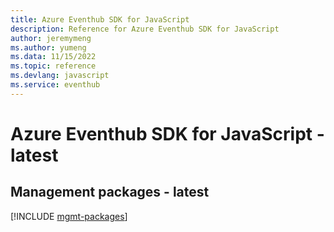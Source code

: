 ```yaml
---
title: Azure Eventhub SDK for JavaScript
description: Reference for Azure Eventhub SDK for JavaScript
author: jeremymeng
ms.author: yumeng
ms.data: 11/15/2022
ms.topic: reference
ms.devlang: javascript
ms.service: eventhub
---
```

# Azure Eventhub SDK for JavaScript - latest

## Management packages - latest
[!INCLUDE [mgmt-packages](eventhub-mgmt-index.md)]